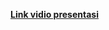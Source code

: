 [**Link vidio presentasi**](https://drive.google.com/file/d/1D-bdGQeMzLkOZfpPJvjewzJas35dUV12/view?usp=sharing)
